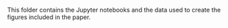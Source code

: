 This folder contains the Jupyter notebooks and the data used to create the figures included in the paper.
